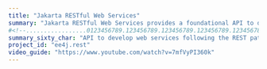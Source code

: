 ```yaml
---
title: "Jakarta RESTful Web Services"
summary: "Jakarta RESTful Web Services provides a foundational API to develop web services following the Representational State Transfer (REST) architectural pattern"
#<!--.................0123456789.123456789.123456789.123456789.123456789.123456789-->
summary_sixty_char: "API to develop web services following the REST pattern"
project_id: "ee4j.rest"
video_guide: "https://www.youtube.com/watch?v=7mfVyPI360k"
---
```

